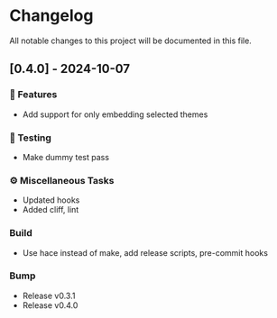 # Changelog

All notable changes to this project will be documented in this file.

## [0.4.0] - 2024-10-07

### 🚀 Features

- Add support for only embedding selected themes

### 🧪 Testing

- Make dummy test pass

### ⚙️ Miscellaneous Tasks

- Updated hooks
- Added cliff, lint

### Build

- Use hace instead of make, add release scripts, pre-commit hooks

### Bump

- Release v0.3.1
- Release v0.4.0

<!-- generated by git-cliff -->
